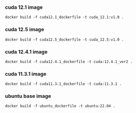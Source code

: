### cuda 12.1 image
```
docker build -f cuda12.1_dockerfile -t cuda_12.1:v1.0 .
```
### cuda 12.5 image
```
docker build -f cuda12.5_dockerfile -t cuda_12.5:v1.0 .
```

### cuda 12.4.1 image
```
docker build -f cuda12.4.1_dockerfile -t cuda:12.4.1_ver2 .
```

### cuda 11.3.1 image
```
docker build -f cuda11.3.1_dockerfile -t cuda:11.3.1 .
```

### ubuntu base image
```
docker build -f ubuntu_dockerfile -t ubuntu:22.04 .
```
